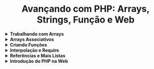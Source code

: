 <h1 align="center">Avançando com PHP: Arrays, Strings, Função e Web</h1>

<details>
  <summary><strong>Trabalhando com Arrays</strong></summary>
  <br/>
  <ul>
    <li><a href="https://github.com/lucasrmagalhaes/learning-php/blob/main/php-avancando/listas.php">Lista de Dados</a></li>
    <li><a href="https://github.com/lucasrmagalhaes/learning-php/blob/main/php-avancando/loop-lista.php">Loops em Listas</a></li>
  </ul>
</details>

<details>
  <summary><strong>Arrays Associativos</strong></summary>
  <br/>
  <ul>
    <li><a href="https://github.com/lucasrmagalhaes/learning-php/blob/main/php-avancando/contas-correntes.php">Várias Informações</a></li>
    <li><a href="https://github.com/lucasrmagalhaes/learning-php/blob/main/php-avancando/foreach.php">Foreach</a></li>
    <li><a href="https://github.com/lucasrmagalhaes/learning-php/blob/main/php-avancando/adicionando-dados.php">Adicionando Dados</a></li>
    <li><a href="https://github.com/lucasrmagalhaes/learning-php/blob/main/php-avancando/tipos-chaves.php">Tipos nas Chaves</a></li>
  </ul>
</details>

<details>
  <summary><strong>Criando Funções</strong></summary>
  <br/>
  <ul>
    <li><a href="https://github.com/lucasrmagalhaes/learning-php/blob/main/php-avancando/banco.php">Banco - Saque e Depósito</a></li>
  </ul>
</details>

<details>
  <summary><strong>Interpolação e Require</strong></summary>
  <br/>
  <ul>
    <li><a href="https://github.com/lucasrmagalhaes/learning-php/blob/main/php-avancando/banco.php">Banco</a></li>
    <li><a href="https://github.com/lucasrmagalhaes/learning-php/blob/main/php-avancando/funcoes.php">Funções</a></li>
  </ul>
</details>

<details>
  <summary><strong>Referências e Mais Listas</strong></summary>
  <br/>
  <ul>
    <li><a href="https://github.com/lucasrmagalhaes/learning-php/blob/main/php-avancando/funcoes.php">mb_strtoupper e lower</a></li>
    <li><a href="https://github.com/lucasrmagalhaes/learning-php/blob/main/php-avancando/banco.php">List</a></li>
    <li><a href="https://github.com/lucasrmagalhaes/learning-php/blob/main/php-avancando/banco.php">Unset</a></li>
  </ul>
</details>

<details>
  <summary><strong>Introdução do PHP na Web</strong></summary>
  <br/>
  <ul>
    <li><strong>Rodando o localhost: </strong>php -S  localhost:8080</li>
    <li><strong>Abre uma nova aba, mostrando o código fonte: </strong>Ctrl + U</li>
    <li><a href="https://github.com/lucasrmagalhaes/learning-php/blob/main/php-avancando/banco.php">HTML e PHP</a></li>
  </ul>
</details>